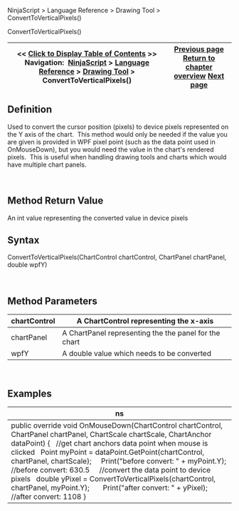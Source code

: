﻿


NinjaScript \> Language Reference \> Drawing Tool \> ConvertToVerticalPixels()






















ConvertToVerticalPixels()







| \<\< [Click to Display Table of Contents](converttoverticalpixels.md) \>\> **Navigation:**     [NinjaScript](ninjascript.md) \> [Language Reference](language_reference_wip.md) \> [Drawing Tool](drawing_tools.md) \> ConvertToVerticalPixels() | [Previous page](updateyfrompoint.md) [Return to chapter overview](drawing_tools.md) [Next page](createanchor.md) |
| --- | --- |











## Definition


Used to convert the cursor position (pixels) to device pixels represented on the Y axis of the chart.  This method would only be needed if the value you are given is provided in WPF pixel point (such as the data point used in OnMouseDown), but you would need the value in the chart's rendered pixels.  This is useful when handling drawing tools and charts which would have multiple chart panels.


 


## Method Return Value


An int value representing the converted value in device pixels


## 


## Syntax


ConvertToVerticalPixels(ChartControl chartControl, ChartPanel chartPanel, double wpfY)


 


## 


## Method Parameters




| chartControl | A ChartControl representing the x\-axis |
| --- | --- |
| chartPanel | A ChartPanel representing the the panel for the chart |
| wpfY | A double value which needs to be converted |



 


## 


## Examples




| ns |
| --- |
| public override void OnMouseDown(ChartControl chartControl, ChartPanel chartPanel, ChartScale chartScale, ChartAnchor dataPoint) {    //get chart anchors data point when mouse is clicked    Point myPoint \= dataPoint.GetPoint(chartControl, chartPanel, chartScale);        Print("before convert: " \+ myPoint.Y); //before convert: 630\.5      //convert the data point to device pixels    double yPixel \= ConvertToVerticalPixels(chartControl, chartPanel, myPoint.Y);         Print("after convert: " \+ yPixel); //after convert: 1108 } |









